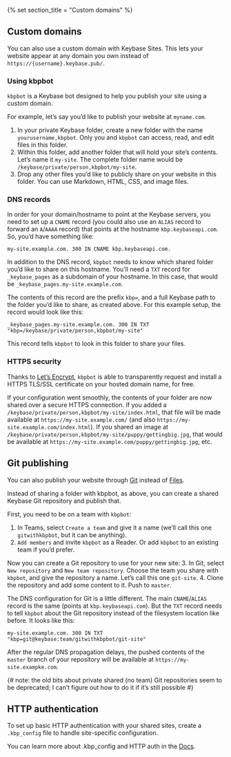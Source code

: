 {% set section_title = "Custom domains" %}

## Custom domains
You can also use a custom domain with Keybase Sites. This lets your website appear at any domain you own instead of `https://{username}.keybase.pub/`.

### Using kbpbot
`kbpbot` is a Keybase bot designed to help you publish your site using a custom domain. 

For example, let’s say you’d like to publish your website at `myname.com`.

1. In your private Keybase folder, create a new folder with the name `yourusername,kbpbot`. Only you and `kbpbot` can access, read, and edit files in this folder.
2. Within this folder, add another folder that will hold your site’s contents. Let’s name it `my-site`. The complete folder name would be `/keybase/private/person,kbpbot/my-site`. 
3. Drop any other files you’d like to publicly share on your website in this folder. You can use Markdown, HTML, CSS, and image files.

### DNS records
In order for your domain/hostname to point at the Keybase servers, you need to set up a `CNAME` record (you could also use an `ALIAS` record to forward an `A`/`AAAA` record) that points at the hostname `kbp.keybaseapi.com`. So, you’d have something like:

```
my-site.example.com. 300 IN CNAME kbp.keybaseapi.com.
```

In addition to the DNS record, `kbpbot` needs to know which shared folder you’d like to share on this hostname. You’ll need a `TXT` record for `_keybase_pages` as a subdomain of your hostname. In this case, that would be `_keybase_pages.my-site.example.com`.

The contents of this record are the prefix `kbp=`, and a full Keybase path to the folder you’d like to share, as created above. For this example setup, the record would look like this:

```
_keybase_pages.my-site.example.com. 300 IN TXT "kbp=/keybase/private/person,kbpbot/my-site"
```

This record tells `kbpbot` to look in this folder to share your files.

### HTTPS security
Thanks to [Let’s Encrypt](https://letsencrypt.org/), `kbpbot` is able to transparently request and install a HTTPS TLS/SSL certificate on your hosted domain name, for free.

If your configuration went smoothly, the contents of your folder are now shared over a secure HTTPS connection. If you added a `/keybase/private/person,kbpbot/my-site/index.html`, that file will be made available at `https://my-site.example.com/` (and also `https://my-site.example.com/index.html`). If you shared an image at `/keybase/private/person,kbpbot/my-site/puppy/gettingbig.jpg`, that would be available at `https://my-site.example.com/puppy/gettingbig.jpg`, etc.
 
## Git publishing
You can also publish your website through [Git](/git) instead of [Files](/files). 

Instead of sharing a folder with kbpbot, as above, you can create a shared Keybase Git repository and publish that.

First, you need to be on a team with `kbpbot`:
1.  In Teams, select `Create a team` and give it a name (we’ll call this one `gitwithkbpbot`, but it can be anything).
2.  `Add members` and invite `kbpbot` as a Reader. Or add `kbpbot` to an existing team if you’d prefer.

Now you can create a Git repository to use for your new site:
3. In Git, select `New repository` and `New team repository`. Choose the team you share with `kbpbot`, and give the repository a name. Let’s call this one `git-site`.
4. Clone the repository and add some content to it. Push to `master`.

The DNS configuration for Git is a little different. The main `CNAME`/`ALIAS` record is the same (points at `kbp.keybaseapi.com`). But the `TXT` record needs to tell `kbpbot` about the Git repository instead of the filesystem location like before. It looks like this:

```
my-site.example.com. 300 IN TXT "kbp=git@keybase:team/gitwithkbpbot/git-site"
```

After the regular DNS propagation delays, the pushed contents of the `master` branch of your repository will be available at `https://my-site.exampke.com`.

{# note: the old bits about private shared (no team) Git repositories seem to be deprecated; I can’t figure out how to do it if it’s still possible #}

## HTTP authentication
To set up basic HTTP authentication with your shared sites, create a `.kbp_config` file to handle site-specific configuration.

You can learn more about .kbp_config and HTTP auth in the [Docs](https://keybase.io/docs/kbp/kbp_config).
